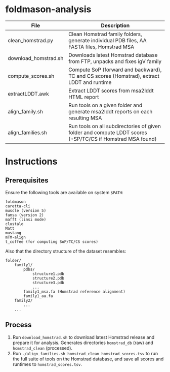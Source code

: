 # foldmason-analysis

| File | Description |
| --- | --- |
| clean_homstrad.py | Clean Homstrad family folders, generate individual PDB files, AA FASTA files, Homstrad MSA |
| download_homstrad.sh | Downloads latest Homstrad database from FTP, unpacks and fixes igV family |
| compute_scores.sh | Compute SoP (forward and backward), TC and CS scores (Homstrad), extract LDDT and runtime |
| extractLDDT.awk | Extract LDDT scores from msa2lddt HTML report |
| align_family.sh | Run tools on a given folder and generate msa2lddt reports on each resulting MSA |
| align_families.sh | Run tools on all subdirectories of given folder and compute LDDT scores (+SP/TC/CS if Homstrad MSA found) |

# Instructions
## Prerequisites
Ensure the following tools are available on system `$PATH`:

```
foldmason
caretta-cli
muscle (version 5)
famsa (version 2)
mafft (linsi mode)
clustalo
Matt
mustang
mTM-align
t_coffee (for computing SoP/TC/CS scores)
```

Also that the directory structure of the dataset resembles:

```
folder/
    family1/
        pdbs/
            structure1.pdb
            structure2.pdb
            structure3.pdb
            ...
        family1_msa.fa (Homstrad reference alignment)
        family1_aa.fa
    family2/
        ...
    ...
```

## Process
1. Run `download_homstrad.sh` to download latest Homstrad release and prepare it for analysis.
   Generates directories `homstrad_db` (raw) and `homstrad_clean` (processed).
2. Run `./align_families.sh homstrad_clean homstrad_scores.tsv` to run the full suite of
   tools on the Homstrad database, and save all scores and runtimes to `homstrad_scores.tsv`.
